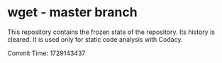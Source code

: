# wget - master branch

This repository contains the frozen state of the repository.
Its history is cleared. It is used only for static code
analysis with Codacy.

Commit Time: 1729143437